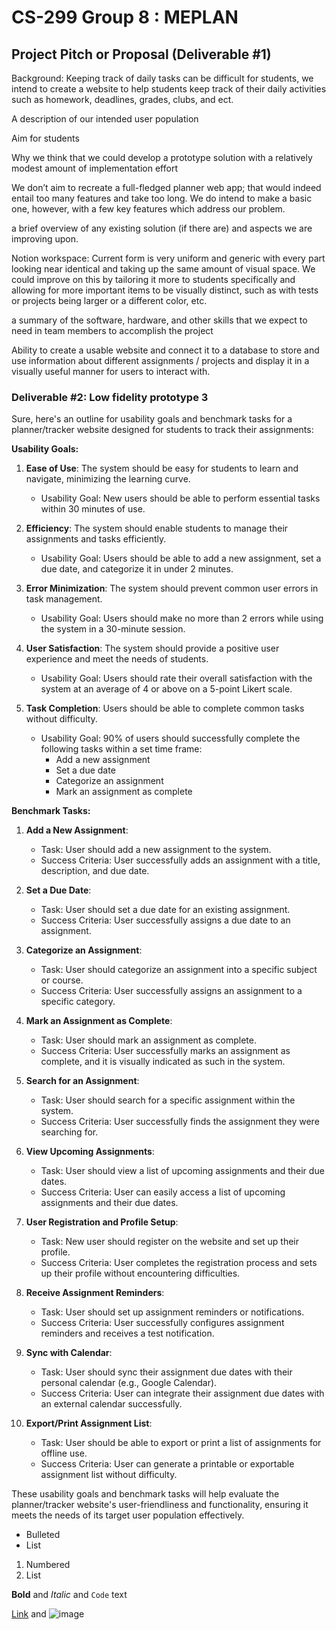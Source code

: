 
# CS-299 Group 8 : MEPLAN
## Project Pitch or Proposal (Deliverable #1)

Background:
Keeping track of daily tasks can be difficult for students, we intend to create a website to help students keep track of their daily activities such as homework, deadlines, grades, clubs, and ect.

A description of our intended user population

Aim for students

Why we think that we could develop a prototype solution with a relatively modest amount of implementation effort

We don’t aim to recreate a full-fledged planner web app; that would indeed entail too many features and take too long. We do intend to make a basic one, however, with a few key features which address our problem.

a brief overview of any existing solution (if there are) and aspects we are improving upon.

Notion workspace: Current form is very uniform and generic with every part looking near identical and taking up the same amount of visual space. We could improve on this by tailoring it more to students specifically and allowing for more important items to be visually distinct, such as with tests or projects being larger or a different color, etc.

a summary of the software, hardware, and other skills that we expect to need in team members to accomplish the project

Ability to create a usable website and connect it to a database to store and use information about different assignments / projects and display it in a visually useful manner for users to interact with.

### Deliverable #2: Low fidelity prototype 3

Sure, here's an outline for usability goals and benchmark tasks for a planner/tracker website designed for students to track their assignments:

**Usability Goals:**

1. **Ease of Use**: The system should be easy for students to learn and navigate, minimizing the learning curve.
   - Usability Goal: New users should be able to perform essential tasks within 30 minutes of use.

2. **Efficiency**: The system should enable students to manage their assignments and tasks efficiently.
   - Usability Goal: Users should be able to add a new assignment, set a due date, and categorize it in under 2 minutes.

3. **Error Minimization**: The system should prevent common user errors in task management.
   - Usability Goal: Users should make no more than 2 errors while using the system in a 30-minute session.

4. **User Satisfaction**: The system should provide a positive user experience and meet the needs of students.
   - Usability Goal: Users should rate their overall satisfaction with the system at an average of 4 or above on a 5-point Likert scale.

5. **Task Completion**: Users should be able to complete common tasks without difficulty.
   - Usability Goal: 90% of users should successfully complete the following tasks within a set time frame:
     - Add a new assignment
     - Set a due date
     - Categorize an assignment
     - Mark an assignment as complete

**Benchmark Tasks:**

1. **Add a New Assignment**:
   - Task: User should add a new assignment to the system.
   - Success Criteria: User successfully adds an assignment with a title, description, and due date.

2. **Set a Due Date**:
   - Task: User should set a due date for an existing assignment.
   - Success Criteria: User successfully assigns a due date to an assignment.

3. **Categorize an Assignment**:
   - Task: User should categorize an assignment into a specific subject or course.
   - Success Criteria: User successfully assigns an assignment to a specific category.

4. **Mark an Assignment as Complete**:
   - Task: User should mark an assignment as complete.
   - Success Criteria: User successfully marks an assignment as complete, and it is visually indicated as such in the system.

5. **Search for an Assignment**:
   - Task: User should search for a specific assignment within the system.
   - Success Criteria: User successfully finds the assignment they were searching for.

6. **View Upcoming Assignments**:
   - Task: User should view a list of upcoming assignments and their due dates.
   - Success Criteria: User can easily access a list of upcoming assignments and their due dates.

7. **User Registration and Profile Setup**:
   - Task: New user should register on the website and set up their profile.
   - Success Criteria: User completes the registration process and sets up their profile without encountering difficulties.

8. **Receive Assignment Reminders**:
   - Task: User should set up assignment reminders or notifications.
   - Success Criteria: User successfully configures assignment reminders and receives a test notification.

9. **Sync with Calendar**:
   - Task: User should sync their assignment due dates with their personal calendar (e.g., Google Calendar).
   - Success Criteria: User can integrate their assignment due dates with an external calendar successfully.

10. **Export/Print Assignment List**:
    - Task: User should be able to export or print a list of assignments for offline use.
    - Success Criteria: User can generate a printable or exportable assignment list without difficulty.

These usability goals and benchmark tasks will help evaluate the planner/tracker website's user-friendliness and functionality, ensuring it meets the needs of its target user population effectively.





- Bulleted
- List

1. Numbered
2. List

**Bold** and _Italic_ and `Code` text

[Link](url) and ![![image](https://github.com/tnewcomb20/tnewcomb20.github.io/assets/97752648/3212140d-08bd-436a-a5e0-5a48e24cc913)
](src)

